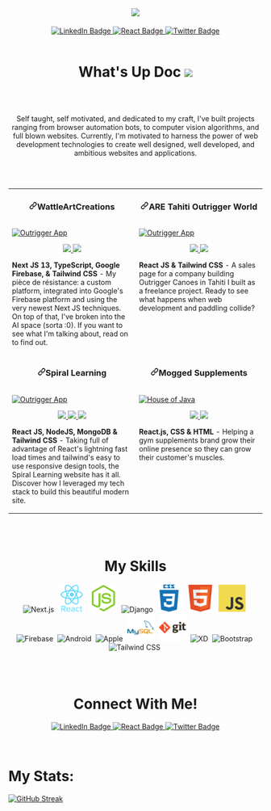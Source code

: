 <div id="header" align="center">
  <img src="https://media.giphy.com/media/BemKqR9RDK4V2/giphy.gif" width="400"/>
</div>
<br>
<div id="badges" align='center'>
  <a href="https://www.linkedin.com/in/william-rainey-b-is-for-billiam/">
    <img src="https://img.shields.io/badge/LinkedIn-blue?style=for-the-badge&logo=linkedin&logoColor=white" alt="LinkedIn Badge"/>
  </a>
  <a href="your-youtube-URL">
    <img src="https://img.shields.io/badge/Website-red?style=for-the-badge&logo=react&logoColor=white" alt="React Badge"/>
  </a>
  <a href="https://twitter.com/bisforbilliam">
    <img src="https://img.shields.io/badge/Twitter-blue?style=for-the-badge&logo=twitter&logoColor=white" alt="Twitter Badge"/>
  </a>
</div>
<div id='tracker' align='center'>
<img src="https://komarev.com/ghpvc/?username=allforthe64&style=flat-square&color=blue" alt=""/>
</div>
<h1 align='center'>
  What's Up Doc
  <img src="https://media.giphy.com/media/hvRJCLFzcasrR4ia7z/giphy.gif" height="30px"/>
</h1>
<br>
<br>

<p align='center'>
Self taught, self motivated, and dedicated to my craft, I've built projects ranging from browser automation bots, to computer vision algorithms, and full blown websites. Currently, I'm motivated to harness the power of web development technologies to create well designed, well developed, and ambitious websites and applications.
</p>
<br>
<br>
<table>
  <tbody><tr>
    <td width="50%" valign="top">
      <h3 align="center" dir="auto"><a id="user-content-lindsayrainey" class="anchor" aria-hidden="true" href="#lindsayraineycom"><svg class="octicon octicon-link" viewBox="0 0 16 16" version="1.1" width="16" height="16" aria-hidden="true"><path fill-rule="evenodd" d="M7.775 3.275a.75.75 0 001.06 1.06l1.25-1.25a2 2 0 112.83 2.83l-2.5 2.5a2 2 0 01-2.83 0 .75.75 0 00-1.06 1.06 3.5 3.5 0 004.95 0l2.5-2.5a3.5 3.5 0 00-4.95-4.95l-1.25 1.25zm-4.69 9.64a2 2 0 010-2.83l2.5-2.5a2 2 0 012.83 0 .75.75 0 001.06-1.06 3.5 3.5 0 00-4.95 0l-2.5 2.5a3.5 3.5 0 004.95 4.95l1.25-1.25a.75.75 0 00-1.06-1.06l-1.25 1.25a2 2 0 01-2.83 0z"></path></svg></a>WattleArtCreations</h3>
      <br>
        <a href="https://wattle-art-creations-qssacq6oj-linds0202.vercel.app/" rel="nofollow">
          <!-- <img src="https://media.giphy.com/media/Vcs4IXbnWnoYoeXD7X/giphy.gif"  width="50%" alt="Outrigger App" style="max-width: 100%;"> -->
          <img src="https://media.giphy.com/media/v1.Y2lkPTc5MGI3NjExZ3A0eWE5emZpNGk4ZjA0bjVuejUwemtoYmNybzNzbWlpcDVta2JhZiZlcD12MV9pbnRlcm5hbF9naWZfYnlfaWQmY3Q9Zw/laAMhrhL0UX3H4FWfh/giphy-downsized-large.gif" width="100%" alt="Outrigger App" style="max-width: 100%;">
        </a>
      <br>
        <p align="center" dir="auto">
  <a href="https://github.com/linds0202/WattleArtCreations">
    <img src="https://camo.githubusercontent.com/95e3aac44e8f136da088962c9b8ba29ce570117c20df4d39dce11bbb8c3ff106/68747470733a2f2f696d672e736869656c64732e696f2f7374617469632f76313f6c6162656c3d7c266d6573736167653d5245504f26636f6c6f723d323335353566267374796c653d706c6173746963266c6f676f3d676974687562266c6f676f2d636f6c6f723d7768697465" data-canonical-src="https://img.shields.io/static/v1?label=|&amp;message=REPO&amp;color=23555f&amp;style=plastic&amp;logo=github&amp;logo-color=white" style="max-width: 100%;">
  </a>
  <a href="https://wattle-art-creations-qssacq6oj-linds0202.vercel.app/" rel="nofollow">
    <img src="https://camo.githubusercontent.com/e6efe3d3e99693e578797485a4973c0efb93f435001dad1f75001c0d3a130aea/68747470733a2f2f696d672e736869656c64732e696f2f7374617469632f76313f6c6162656c3d7c266d6573736167653d5745425349544526636f6c6f723d636466393938267374796c653d706c6173746963266c6f676f3d776f72647072657373266c6f676f2d636f6c6f723d7768697465" data-canonical-src="https://img.shields.io/static/v1?label=|&amp;message=WEBSITE&amp;color=cdf998&amp;style=plastic&amp;logo=wordpress&amp;logo-color=white" style="max-width: 100%;">
  </a>
      </p>
        <p dir="auto"><strong>Next JS 13, TypeScript, Google Firebase, &amp; Tailwind CSS</strong> - My pièce de résistance: a custom platform, integrated into Google's Firebase platform and using the very newest Next JS techniques. On top of that, I've broken into the AI space (sorta :0). If you want to see what I'm talking about, read on to find out.</p>
    </td>
    <td width="50%" valign="top">
      <h3 align="center" dir="auto"><a id="user-content-ARE" class="anchor" aria-hidden="true" href="#greenbugarchitects"><svg class="octicon octicon-link" viewBox="0 0 16 16" version="1.1" width="16" height="16" aria-hidden="true"><path fill-rule="evenodd" d="M7.775 3.275a.75.75 0 001.06 1.06l1.25-1.25a2 2 0 112.83 2.83l-2.5 2.5a2 2 0 01-2.83 0 .75.75 0 00-1.06 1.06 3.5 3.5 0 004.95 0l2.5-2.5a3.5 3.5 0 00-4.95-4.95l-1.25 1.25zm-4.69 9.64a2 2 0 010-2.83l2.5-2.5a2 2 0 012.83 0 .75.75 0 001.06-1.06 3.5 3.5 0 00-4.95 0l-2.5 2.5a3.5 3.5 0 004.95 4.95l1.25-1.25a.75.75 0 00-1.06-1.06l-1.25 1.25a2 2 0 01-2.83 0z"></path></svg></a>ARE Tahiti Outrigger World</h3>
        <br>
        <a href="https://aretahiti.onrender.com/" rel="nofollow">
            <img src="https://media.giphy.com/media/eYcRRBTGJrU9lX5mYw/giphy.gif" width="100%" alt="Outrigger App" style="max-width: 100%;">
        </a>
        <br>
        <p align="center" dir="auto">
  <a href="https://github.com/allforthe64/React-ARETahiti">
    <img src="https://camo.githubusercontent.com/95e3aac44e8f136da088962c9b8ba29ce570117c20df4d39dce11bbb8c3ff106/68747470733a2f2f696d672e736869656c64732e696f2f7374617469632f76313f6c6162656c3d7c266d6573736167653d5245504f26636f6c6f723d323335353566267374796c653d706c6173746963266c6f676f3d676974687562266c6f676f2d636f6c6f723d7768697465" data-canonical-src="https://img.shields.io/static/v1?label=|&amp;message=REPO&amp;color=23555f&amp;style=plastic&amp;logo=github&amp;logo-color=white" style="max-width: 100%;">
  </a>  
  <a href="https://aretahiti.onrender.com/" rel="nofollow">
    <img src="https://camo.githubusercontent.com/e6efe3d3e99693e578797485a4973c0efb93f435001dad1f75001c0d3a130aea/68747470733a2f2f696d672e736869656c64732e696f2f7374617469632f76313f6c6162656c3d7c266d6573736167653d5745425349544526636f6c6f723d636466393938267374796c653d706c6173746963266c6f676f3d776f72647072657373266c6f676f2d636f6c6f723d7768697465" data-canonical-src="https://img.shields.io/static/v1?label=|&amp;message=WEBSITE&amp;color=cdf998&amp;style=plastic&amp;logo=wordpress&amp;logo-color=white" style="max-width: 100%;">
  </a>
      </p>
        <p dir="auto"><strong>React JS &amp; Tailwind CSS</strong> - A sales page for a company building Outrigger Canoes in Tahiti I built as a freelance project. Ready to see what happens when web development and paddling collide?</p>
    </td>
  </tr>
  <tr>
    <td width="50%" valign="top">
      <h3 align="center" dir="auto"><a id="user-content-restaurant" class="anchor" aria-hidden="true" href="#restaurant"><svg class="octicon octicon-link" viewBox="0 0 16 16" version="1.1" width="16" height="16" aria-hidden="true"><path fill-rule="evenodd" d="M7.775 3.275a.75.75 0 001.06 1.06l1.25-1.25a2 2 0 112.83 2.83l-2.5 2.5a2 2 0 01-2.83 0 .75.75 0 00-1.06 1.06 3.5 3.5 0 004.95 0l2.5-2.5a3.5 3.5 0 00-4.95-4.95l-1.25 1.25zm-4.69 9.64a2 2 0 010-2.83l2.5-2.5a2 2 0 012.83 0 .75.75 0 001.06-1.06 3.5 3.5 0 00-4.95 0l-2.5 2.5a3.5 3.5 0 004.95 4.95l1.25-1.25a.75.75 0 00-1.06-1.06l-1.25 1.25a2 2 0 01-2.83 0z"></path></svg></a>Spiral Learning</h3>
        <br>
        <a href="https://www.discoverspiral.com/" rel="nofollow">
          <img src="https://media.giphy.com/media/8JHCsfucYOYnEWcv8Y/giphy.gif" width="100%" alt="Outrigger App" style="max-width: 100%;"/>
        </a>
        <br>
        <p align="center" dir="auto">
  <a href="https://github.com/allforthe64/spiralfrontend">
    <img src="https://camo.githubusercontent.com/95e3aac44e8f136da088962c9b8ba29ce570117c20df4d39dce11bbb8c3ff106/68747470733a2f2f696d672e736869656c64732e696f2f7374617469632f76313f6c6162656c3d7c266d6573736167653d5245504f26636f6c6f723d323335353566267374796c653d706c6173746963266c6f676f3d676974687562266c6f676f2d636f6c6f723d7768697465" data-canonical-src="https://img.shields.io/static/v1?label=|&amp;message=REPO&amp;color=23555f&amp;style=plastic&amp;logo=github&amp;logo-color=white" style="max-width: 100%;">
  </a>
  <a href="https://github.com/allforthe64/spiral-backend">
    <img src="https://camo.githubusercontent.com/95e3aac44e8f136da088962c9b8ba29ce570117c20df4d39dce11bbb8c3ff106/68747470733a2f2f696d672e736869656c64732e696f2f7374617469632f76313f6c6162656c3d7c266d6573736167653d5245504f26636f6c6f723d323335353566267374796c653d706c6173746963266c6f676f3d676974687562266c6f676f2d636f6c6f723d7768697465" data-canonical-src="https://img.shields.io/static/v1?label=|&amp;message=REPO&amp;color=23555f&amp;style=plastic&amp;logo=github&amp;logo-color=white" style="max-width: 100%;">
  </a>
  <a href="https://www.discoverspiral.com/" rel="nofollow">
    <img src="https://camo.githubusercontent.com/e6efe3d3e99693e578797485a4973c0efb93f435001dad1f75001c0d3a130aea/68747470733a2f2f696d672e736869656c64732e696f2f7374617469632f76313f6c6162656c3d7c266d6573736167653d5745425349544526636f6c6f723d636466393938267374796c653d706c6173746963266c6f676f3d776f72647072657373266c6f676f2d636f6c6f723d7768697465" data-canonical-src="https://img.shields.io/static/v1?label=|&amp;message=WEBSITE&amp;color=cdf998&amp;style=plastic&amp;logo=wordpress&amp;logo-color=white" style="max-width: 100%;">
  </a>
      </p>
        <p dir="auto"><strong>React JS, NodeJS, MongoDB &amp; Tailwind CSS</strong> - Taking full of advantage of React's lightning fast load times and tailwind's easy to use responsive design tools, the Spiral Learning website has it all. Discover how I leveraged my tech stack to build this beautiful modern site.</p>
    </td>
    <td width="50%" valign="top">
      <h3 align="center" dir="auto"><a id="user-content-houseOfJava" class="anchor" aria-hidden="true" href="#houseOfJava"><svg class="octicon octicon-link" viewBox="0 0 16 16" version="1.1" width="16" height="16" aria-hidden="true"><path fill-rule="evenodd" d="M7.775 3.275a.75.75 0 001.06 1.06l1.25-1.25a2 2 0 112.83 2.83l-2.5 2.5a2 2 0 01-2.83 0 .75.75 0 00-1.06 1.06 3.5 3.5 0 004.95 0l2.5-2.5a3.5 3.5 0 00-4.95-4.95l-1.25 1.25zm-4.69 9.64a2 2 0 010-2.83l2.5-2.5a2 2 0 012.83 0 .75.75 0 001.06-1.06 3.5 3.5 0 00-4.95 0l-2.5 2.5a3.5 3.5 0 004.95 4.95l1.25-1.25a.75.75 0 00-1.06-1.06l-1.25 1.25a2 2 0 01-2.83 0z"></path></svg></a>Mogged Supplements</h3>
        <br>
      <a href="https://moggedsupplements.netlify.app/" rel="nofollow">
            <img src="https://media.giphy.com/media/Vwf0G57SrWa4bqkouc/giphy.gif" width="100%" alt="House of Java" style="max-width: 100%;">
        </a>
        <br>
        <p align="center" dir="auto">
  <a href="https://github.com/allforthe64/Mogged">
    <img src="https://camo.githubusercontent.com/95e3aac44e8f136da088962c9b8ba29ce570117c20df4d39dce11bbb8c3ff106/68747470733a2f2f696d672e736869656c64732e696f2f7374617469632f76313f6c6162656c3d7c266d6573736167653d5245504f26636f6c6f723d323335353566267374796c653d706c6173746963266c6f676f3d676974687562266c6f676f2d636f6c6f723d7768697465" data-canonical-src="https://img.shields.io/static/v1?label=|&amp;message=REPO&amp;color=23555f&amp;style=plastic&amp;logo=github&amp;logo-color=white" style="max-width: 100%;">
  </a>
  <a href="https://moggedsupplements.netlify.app/" rel="nofollow">
    <img src="https://camo.githubusercontent.com/e6efe3d3e99693e578797485a4973c0efb93f435001dad1f75001c0d3a130aea/68747470733a2f2f696d672e736869656c64732e696f2f7374617469632f76313f6c6162656c3d7c266d6573736167653d5745425349544526636f6c6f723d636466393938267374796c653d706c6173746963266c6f676f3d776f72647072657373266c6f676f2d636f6c6f723d7768697465" data-canonical-src="https://img.shields.io/static/v1?label=|&amp;message=WEBSITE&amp;color=cdf998&amp;style=plastic&amp;logo=wordpress&amp;logo-color=white" style="max-width: 100%;">
  </a>
      </p>
        <p dir="auto"><strong>React.js, CSS &amp; HTML</strong> - Helping a gym supplements brand grow their online presence so they can grow their customer's muscles.</p>
    </td>
  </tr>

  
</tbody></table>
<br>
<br>
<div align="center">
  <h1>My Skills</h1>
</div>
<div align="center">

 <img src="https://cdn.jsdelivr.net/gh/devicons/devicon/icons/nextjs/nextjs-original.svg" title="Next.js" alt="Next.js" width="55" height="55"/>&nbsp;
  <img src="https://github.com/devicons/devicon/blob/master/icons/react/react-original-wordmark.svg" title="React" alt="React" width="55" height="55"/>&nbsp;
  <img src="https://github.com/devicons/devicon/blob/master/icons/nodejs/nodejs-original.svg" title="NodeJS" alt="NodeJS" width="55" height="55"/>&nbsp;
  <img src="https://cdn.jsdelivr.net/gh/devicons/devicon/icons/django/django-plain.svg" title="Django" alt="Django" width="55" height="55"/>
  <img src="https://github.com/devicons/devicon/blob/master/icons/css3/css3-plain-wordmark.svg"  title="CSS3" alt="CSS" width="55" height="55"/>&nbsp;
  <img src="https://github.com/devicons/devicon/blob/master/icons/html5/html5-original.svg" title="HTML5" alt="HTML" width="55" height="55"/>&nbsp;
  <img src="https://github.com/devicons/devicon/blob/master/icons/javascript/javascript-original.svg" title="JavaScript" alt="JavaScript" width="55" height="55"/>&nbsp;
  <img src="https://cdn.jsdelivr.net/gh/devicons/devicon/icons/firebase/firebase-plain.svg" title="Firebase" alt="Firebase" width="55" height="55"/>&nbsp;
  <img src="https://cdn.jsdelivr.net/gh/devicons/devicon/icons/android/android-original-wordmark.svg" title="Android" alt="Android" width="55" height="55"/>&nbsp;
  <img src="https://cdn.jsdelivr.net/gh/devicons/devicon/icons/apple/apple-original.svg" title="Apple" alt="Apple" width="55" height="55"/>&nbsp;
  <img src="https://github.com/devicons/devicon/blob/master/icons/mysql/mysql-original-wordmark.svg" title="MySQL"  alt="MySQL" width="55" height="55"/>&nbsp;
  <img src="https://github.com/devicons/devicon/blob/master/icons/git/git-original-wordmark.svg" title="Git" alt="Git" width="55" height="55"/>&nbsp;
  <img src="https://cdn.jsdelivr.net/gh/devicons/devicon/icons/xd/xd-plain.svg" title="XD" alt="XD" width="55" height="55"/>&nbsp;
  <img src="https://cdn.jsdelivr.net/gh/devicons/devicon/icons/bootstrap/bootstrap-original.svg" title="Bootstrap" alt="Bootstrap" width="55" height="55"/>&nbsp;
  <img src="https://cdn.jsdelivr.net/gh/devicons/devicon/icons/tailwindcss/tailwindcss-original-wordmark.svg" title="Tailwind CSS" alt="Tailwind CSS" width="55" height="55"/>&nbsp;
          
          
</div>
<br>
<br>
<div align="center">
<h1>Connect With Me!</h1>
<div id="badges" align='center'>
  <a href="https://www.linkedin.com/in/william-rainey-b-is-for-billiam/">
    <img src="https://img.shields.io/badge/LinkedIn-blue?style=for-the-badge&logo=linkedin&logoColor=white" alt="LinkedIn Badge"/>
  </a>
  <a href="your-youtube-URL">
    <img src="https://img.shields.io/badge/Website-red?style=for-the-badge&logo=react&logoColor=white" alt="React Badge"/>
  </a>
  <a href="https://twitter.com/bisforbilliam">
    <img src="https://img.shields.io/badge/Twitter-blue?style=for-the-badge&logo=twitter&logoColor=white" alt="Twitter Badge"/>
  </a>
</div>
</div>
<br>
<br>
<h1>My Stats: </h1>

[![GitHub Streak](http://github-readme-streak-stats.herokuapp.com?user=allforthe64&theme=dark)](https://git.io/streak-stats)



<!--
**allforthe64/allforthe64** is a ✨ _special_ ✨ repository because its `README.md` (this file) appears on your GitHub profile.

Here are some ideas to get you started:

- 🔭 I’m currently working on ...
- 🌱 I’m currently learning ...
- 👯 I’m looking to collaborate on ...
- 🤔 I’m looking for help with ...
- 💬 Ask me about ...
- 📫 How to reach me: ...
- 😄 Pronouns: ...
- ⚡ Fun fact: ...
-->
